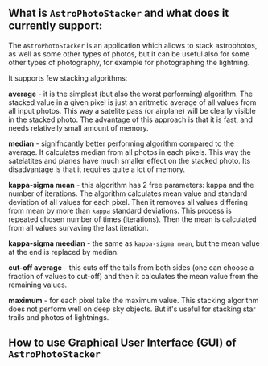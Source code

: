 What is ```AstroPhotoStacker``` and what does it currently support:
--------------------------------------------------------------------

The ```AstroPhotoStacker``` is an application which allows to stack astrophotos, as well as some other types of photos, but it can be useful also for some other types of photography, for example for photographing the lightning.

It supports few stacking algorithms:

**average** - it is the simplest (but also the worst performing) algorithm. The stacked value in a given pixel is just an aritmetic average of all values from all input photos. This way a satelite pass (or airplane) will be clearly visible in the stacked photo. The advantage of this approach is that it is fast, and needs relativelly small amount of memory.

**median** - signifncantly better performing algorithm compared to the average. It calculates median from all photos in each pixels. This way the satelatites and planes have much smaller effect on the stacked photo. Its disadvantage is that it requires quite a lot of memory.

**kappa-sigma mean** - this algorithm has 2 free parameters: kappa and the number of iterations. The algorithm calculates mean value and standard deviation of all values for each pixel. Then it removes all values differing from mean by more than ```kappa``` standard deviations. This process is repeated chosen number of times (iterations). Then the mean is calculated from all values survaving the last iteration.

**kappa-sigma meedian** - the same as ```kappa-sigma mean```, but the mean value at the end is replaced by median.

**cut-off average** - this cuts off the tails from both sides (one can choose a fraction of values to cut-off) and then it calculates the mean value from the remaining values.

**maximum** - for each pixel take the maximum value. This stacking algorithm does not perform well on deep sky objects. But it's useful for stacking star trails and photos of lightnings.


How to use Graphical User Interface (GUI) of ```AstroPhotoStacker```
--------------------------------------------------------------------